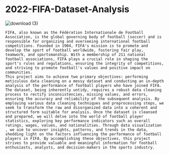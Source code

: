 # 2022-FIFA-Dataset-Analysis
![download (3)](https://github.com/HedeRoswita/2022-FIFA-Dataset-Analysis/assets/119821017/d14d6c2b-a700-4e11-9d95-7ca1f31680df=400x400)

    FIFA, also known as the Fédération Internationale de Football Association, is the global governing body of football (soccer) and is responsible for organizing and overseeing international football competitions. Founded in 1904, FIFA's mission is to promote and develop the sport of football worldwide, fostering fair play, teamwork, and sportsmanship. With a membership of 211 national football associations, FIFA plays a crucial role in shaping the sport's rules and regulations, ensuring the integrity of competitions, and striving to promote football's values and positive impact on communities.
    This project aims to achieve two primary objectives: performing meticulous data cleaning on a messy dataset and conducting an in-depth analysis of the performance of football players who have joined FIFA. The dataset, being inherently untidy, requires a robust data cleaning process to rectify inconsistencies, missing values, and errors, ensuring the accuracy and reliability of the subsequent analysis. By employing various data cleaning techniques and preprocessing steps, we seek to transform the raw and disorganized data into a coherent and structured form suitable for analysis. Once the dataset is cleansed and prepared, we will delve into the world of football player statistics, exploring key performance indicators such as overall ratings, wages, values, and nationalities. Through data visualization , we aim to uncover insights, patterns, and trends in the data, shedding light on the factors influencing the performance of football players in FIFA. By accomplishing these objectives, this project strives to provide valuable and meaningful information for football enthusiasts, analysts, and decision-makers in the sports industry.

